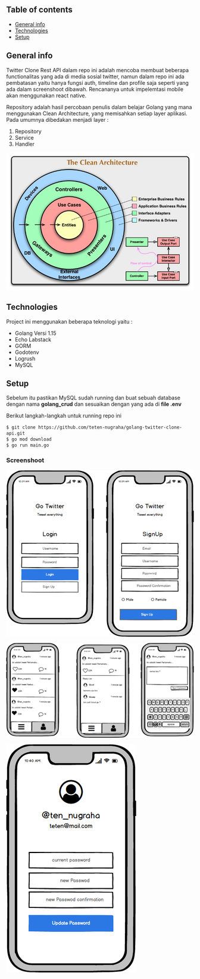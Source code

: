 ## Table of contents

* [General info](#general-info)
* [Technologies](#technologies)
* [Setup](#setup)

## General info

Twitter Clone Rest API dalam repo ini adalah mencoba membuat beberapa functionalitas yang ada di media sosial twitter, namun dalam repo ini ada pembatasan yaitu hanya fungsi auth, timeline dan profile saja seperti yang ada dalam screenshoot dibawah. Rencananya untuk impelemtasi mobile akan menggunakan react native.

Repository adalah hasil percobaan penulis dalam belajar Golang yang mana menggunakan Clean Architecture, yang memisahkan setiap layer aplikasi. Pada umumnya dibedakan menjadi layer :

1. Repository
2. Service
3. Handler

![clean](images/clean.jpg "clean")

## Technologies

Project ini menggunakan beberapa teknologi yaitu :

* Golang Versi 1.15
* Echo Labstack 
* GORM
* Godotenv
* Logrush
* MySQL

## Setup

Sebelum itu pastikan MySQL sudah running dan buat sebuah database dengan nama **golang_crud** dan sesuaikan dengan yang ada di **file .env**

Berikut langkah-langkah untuk running repo ini

```
$ git clone https://github.com/teten-nugraha/golang-twitter-clone-api.git
$ go mod download
$ go run main.go
```



### Screenshoot

![auth](images/auth.png "auth")



![timeline](images/timeline.png "timeline")



![profile](images/profile.png "profile")
